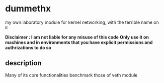 # dummethx

my own laboratory module for kernel networking, with the terrible name on it


**Disclaimer : I am not liable for any misuse of this code**
**Only use it on machines and in environments that you have explicit permissions and authrizations to do so**

## description

Many of its core functionalities benchmark those of veth module